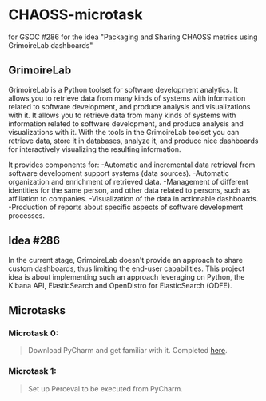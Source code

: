 # CHAOSS-microtask
for GSOC #286 for the idea "Packaging and Sharing CHAOSS metrics using GrimoireLab dashboards"

## GrimoireLab 
GrimoireLab is a Python toolset for software development analytics. It allows you to retrieve data from many kinds of systems with information related to software development, and produce analysis and visualizations with it. It allows you to retrieve data from many kinds of systems with information related to software development, and produce analysis and visualizations with it.
With the tools in the GrimoireLab toolset you can retrieve data, store it in databases, analyze it, and produce nice dashboards for interactively visualizing the resulting information.

It provides components for:
-Automatic and incremental data retrieval from software development support systems (data sources).
-Automatic organization and enrichment of retrieved data.
-Management of different identities for the same person, and other data related to persons, such as affiliation to companies.
-Visualization of the data in actionable dashboards.
-Production of reports about specific aspects of software development processes.

## Idea #286
In the current stage, GrimoireLab doesn't provide an approach to share custom dashboards, thus limiting the end-user capabilities. This project idea is about implementing such an approach leveraging on Python, the Kibana API, ElasticSearch and OpenDistro for ElasticSearch (ODFE).

## Microtasks
### Microtask 0:
> Download PyCharm and get familiar with it.
Completed [here](https://github.com/AayushTyagi1/CHAOSS-microtask/tree/master/Microtask%200).

### Microtask 1:
>Set up Perceval to be executed from PyCharm.
